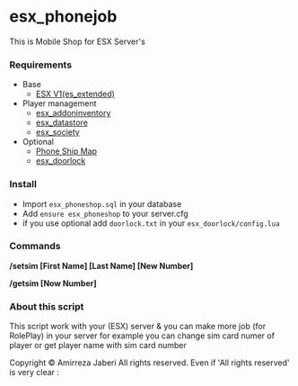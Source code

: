 # esx_phonejob

This is Mobile Shop for ESX Server's

### Requirements
* Base
   * [ESX V1(es_extended)](https://github.com/esx-framework/es_extended/releases)
* Player management
  * [esx_addoninventory](https://github.com/ESX-Org/esx_addoninventory)
  * [esx_datastore](https://github.com/ESX-Org/esx_datastore)
  * [esx_society](https://github.com/ESX-Org/esx_society)
* Optional
   * [Phone Ship Map](https://forum.cfx.re/t/vodafone-store-mlo/1435158)
   * [esx_doorlock](https://github.com/esx-community/esx_doorlock)

### Install
- Import `esx_phoneshop.sql` in your database
- Add `ensure esx_phoneshop` to your server.cfg
- if you use optional add `doorlock.txt` in your `esx_doorlock/config.lua`

### Commands
**/setsim [First Name] [Last Name] [New Number]**

**/getsim [Now Number]**

### About this script
This script work with your (ESX) server & you can make more job (for RolePlay) in your server for example you can change sim card numer of player or get player name with sim card number

Copyright © Amirreza Jaberi
All rights reserved.
Even if 'All rights reserved' is very clear :

